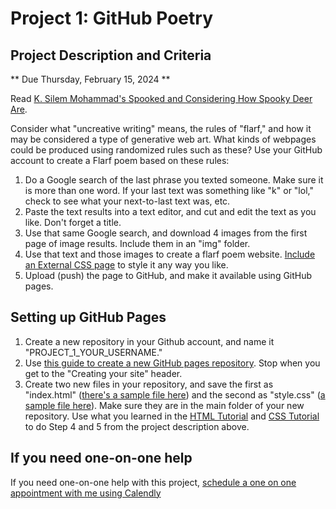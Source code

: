 # Project 1: GitHub Poetry

## Project Description and Criteria
** Due Thursday, February 15, 2024 **

Read [K. Silem Mohammad's Spooked and Considering How Spooky Deer Are](/week_05_week_of_02-08-2021/readings/K-Silem-Mohammad-Spooked-and-Considering-How-Spooky-Deer-Are.pdf).

Consider what "uncreative writing" means, the rules of "flarf," and how it may be considered a type of generative web art. What kinds of webpages could be produced using randomized rules such as these? Use your GitHub account to create a Flarf poem based on these rules:

1. Do a Google search of the last phrase you texted someone. Make sure it is more than one word. If your last text was something like "k" or "lol," check to see what your next-to-last text was, etc.
2. Paste the text results into a text editor, and cut and edit the text as you like. Don't forget a title.
3. Use that same Google search, and download 4 images from the first page of image results. Include them in an "img" folder.
4. Use that text and those images to create a flarf poem website. [Include an External CSS page](https://www.w3schools.com/css/css_howto.asp) to style it any way you like.
5. Upload (push) the page to GitHub, and make it available using GitHub pages.

## Setting up GitHub Pages

1. Create a new repository in your Github account, and name it "PROJECT_1_YOUR_USERNAME."
2. Use [this guide to create a new GitHub pages repository](https://docs.github.com/en/github/working-with-github-pages/creating-a-github-pages-site). Stop when you get to the "Creating your site" header.
3. Create two new files in your repository, and save the first as "index.html" ([there's a sample file here](https://github.com/UICIDEAS/IDEA_120/blob/Spring2024/website_demo/index.html)) and the second as "style.css" ([a sample file here](https://github.com/UICIDEAS/IDEA_120/blob/Spring2024/website_demo/style.css)). Make sure they are in the main folder of your new repository. Use what you learned in the [HTML Tutorial](https://www.w3schools.com/html/default.asp) and [CSS Tutorial](https://www.w3schools.com/css/default.asp) to do Step 4 and 5 from the project description above.

## If you need one-on-one help

If you need one-on-one help with this project, [schedule a one on one appointment with me using Calendly](https://calendly.com/tfunk4/office-hours-meeting)

